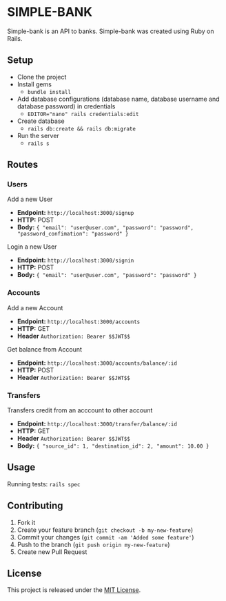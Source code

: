 # SIMPLE-BANK

Simple-bank is an API to banks.  Simple-bank  was created using Ruby on Rails.

## Setup
- Clone the project
- Install gems
  - `bundle install`
 - Add database configurations (database name, database username and database password) in credentials
	  - `EDITOR="nano" rails credentials:edit`
  - Create database
	  - `rails db:create && rails db:migrate`
  - Run the server
	  - `rails s`

## Routes

### Users

Add a new User

- **Endpoint:** `http://localhost:3000/signup`
- **HTTP:** POST
- **Body:** `{ "email": "user@user.com", "password": "password", "password_confimation": "password" }`


Login a new User

- **Endpoint:** `http://localhost:3000/signin`
- **HTTP:** POST
- **Body:** `{ "email": "user@user.com", "password": "password" }`

### Accounts

Add a new Account

- **Endpoint:** `http://localhost:3000/accounts`
- **HTTP:** GET
- **Header** `Authorization: Bearer $$JWT$$`

Get balance from Account

- **Endpoint:** `http://localhost:3000/accounts/balance/:id`
- **HTTP:** POST
- **Header** `Authorization: Bearer $$JWT$$`

### Transfers

Transfers credit from an acccount to other account

- **Endpoint:** `http://localhost:3000/transfer/balance/:id`
- **HTTP:** GET
- **Header** `Authorization: Bearer $$JWT$$`
- **Body:** `{ "source_id": 1, "destination_id": 2, "amount": 10.00 }`


## Usage
 Running tests:
 `rails spec`

## Contributing

1. Fork it
2. Create your feature branch (`git checkout -b my-new-feature`)
3. Commit your changes (`git commit -am 'Added some feature'`)
4. Push to the branch (`git push origin my-new-feature`)
5. Create new Pull Request

## License

This project is released under the [MIT License](https://opensource.org/licenses/MIT).
